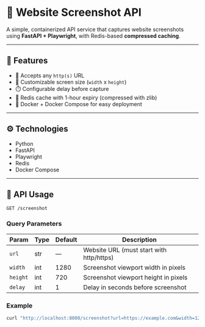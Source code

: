 # 📸 Website Screenshot API

A simple, containerized API service that captures website screenshots using **FastAPI + Playwright**, with Redis-based **compressed caching**.

---

## 🚀 Features

- 🔗 Accepts any `http(s)` URL
- 📐 Customizable screen size (`width` x `height`)
- ⏱️ Configurable delay before capture
- 🧠 Redis cache with 1-hour expiry (compressed with zlib)
- 🐳 Docker + Docker Compose for easy deployment

---

## ⚙️ Technologies

- Python
- FastAPI
- Playwright
- Redis
- Docker Compose

---

## 🧪 API Usage

```
GET /screenshot
```

### Query Parameters

| Param    | Type | Default | Description                              |
|----------|------|---------|------------------------------------------|
| `url`    | str  | —       | Website URL (must start with http/https) |
| `width`  | int  | 1280    | Screenshot viewport width in pixels      |
| `height` | int  | 720     | Screenshot viewport height in pixels     |
| `delay`  | int  | 1       | Delay in seconds before screenshot       |

### Example

```bash
curl "http://localhost:8000/screenshot?url=https://example.com&width=1280&height=720&delay=2" --output screenshot.png
```


